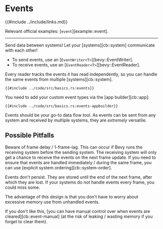 # Events

{{#include ../include/links.md}}

Relevant official examples:
[`event`][example::event].

---

Send data between systems! Let your [systems][cb::system] communicate with each other!

 - To send events, use an [`EventWriter<T>`][bevy::EventWriter].
 - To receive events, use an [`EventReader<T>`][bevy::EventReader].

Every reader tracks the events it has read independently, so you can handle
the same events from multiple [systems][cb::system].

```rust,no_run,noplayground
{{#include ../code/src/basics.rs:events}}
```

You need to add your custom event types via the [app builder][cb::app]:

```rust,no_run,noplayground
{{#include ../code/src/basics.rs:events-appbuilder}}
```

Events should be your go-to data flow tool. As events can be sent from any
system and received by multiple systems, they are *extremely* versatile.

## Possible Pitfalls

Beware of frame delay / 1-frame-lag. This can occur if Bevy runs the receiving
system before the sending system. The receiving system will only get a chance
to receive the events on the next frame update. If you need to ensure that
events are handled immediately / during the same frame, you can use [explicit
system ordering][cb::system-order].

Events don't persist. They are stored until the end of the next frame,
after which they are lost. If your systems do not handle events every frame,
you could miss some.

The advantage of this design is that you don't have to worry about excessive
memory use from unhandled events.

If you don't like this, [you can have manual control over when events are
cleared][cb::event-manual] (at the risk of leaking / wasting memory if you
forget to clear them).
